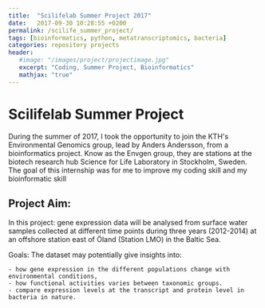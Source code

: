 ```yaml
---
title:  "Scilifelab Summer Project 2017"
date:   2017-09-30 10:28:55 +0200
permalink: /scilife_summer_project/
tags: [bioinformatics, python, metatranscriptomics, bacteria]
categories: repository projects
header:
   #image: "/images/project/projectimage.jpg"
   excerpt: "Coding, Summer Project, Bioinformatics"
   mathjax: "true"
---
```


# Scilifelab Summer Project
During the summer of 2017, I took the opportunity to join the KTH's Environmental Genomics group, lead by Anders Andersson, from a bioinformatics project. Know as the Envgen group, they are stations at the biotech research hub Science for Life Laboratory in Stockholm, Sweden.
The goal of this internship was for me to improve my coding skill and my bioinformatic skill




## Project Aim:

In this project: gene expression data will be analysed from surface water samples collected at different time points during three years (2012-2014) at an offshore station east of Öland (Station LMO) in the Baltic Sea.

Goals: The dataset may potentially give insights into:

    - how gene expression in the different populations change with environmental conditions,
    - how functional activities varies between taxonomic groups.
    - compare expression levels at the transcript and protein level in bacteria in nature.


